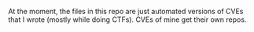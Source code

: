 At the moment, the files in this repo are just automated versions of CVEs that I wrote (mostly while doing CTFs). CVEs of mine get their own repos.
